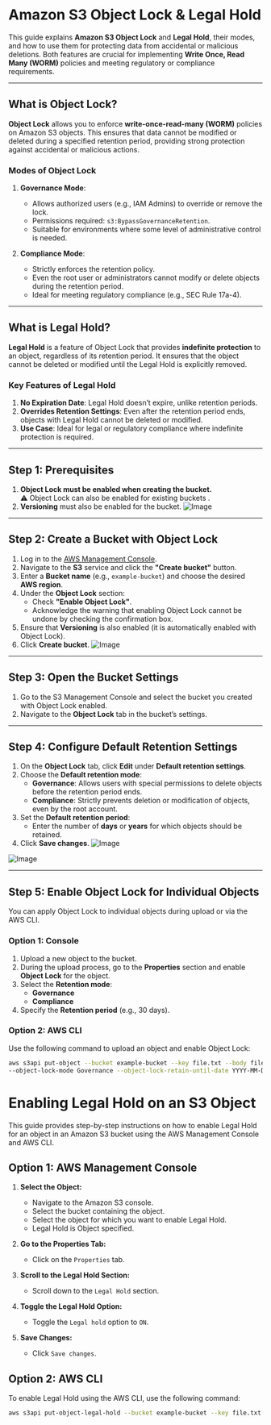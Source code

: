 # Amazon S3 Object Lock & Legal Hold

This guide explains **Amazon S3 Object Lock** and **Legal Hold**, their modes, and how to use them for protecting data from accidental or malicious deletions. Both features are crucial for implementing **Write Once, Read Many (WORM)** policies and meeting regulatory or compliance requirements.

---

## **What is Object Lock?**

**Object Lock** allows you to enforce **write-once-read-many (WORM)** policies on Amazon S3 objects. This ensures that data cannot be modified or deleted during a specified retention period, providing strong protection against accidental or malicious actions.

### **Modes of Object Lock**

1. **Governance Mode**:  
   - Allows authorized users (e.g., IAM Admins) to override or remove the lock.
   - Permissions required: `s3:BypassGovernanceRetention`.
   - Suitable for environments where some level of administrative control is needed.

2. **Compliance Mode**:  
   - Strictly enforces the retention policy.
   - Even the root user or administrators cannot modify or delete objects during the retention period.
   - Ideal for meeting regulatory compliance (e.g., SEC Rule 17a-4).

---

## **What is Legal Hold?**

**Legal Hold** is a feature of Object Lock that provides **indefinite protection** to an object, regardless of its retention period. It ensures that the object cannot be deleted or modified until the Legal Hold is explicitly removed.

### **Key Features of Legal Hold**
1. **No Expiration Date**: Legal Hold doesn’t expire, unlike retention periods.
2. **Overrides Retention Settings**: Even after the retention period ends, objects with Legal Hold cannot be deleted or modified.
3. **Use Case**: Ideal for legal or regulatory compliance where indefinite protection is required.


---

## **Step 1: Prerequisites**
1. **Object Lock must be enabled when creating the bucket.**  
   ⚠️ Object Lock can also be enabled for existing buckets .
2. **Versioning** must also be enabled for the bucket.
![Image](https://github.com/user-attachments/assets/6f002711-1f6e-479b-a499-1ea4fad56ed1)


---

## **Step 2: Create a Bucket with Object Lock**
1. Log in to the [AWS Management Console](https://aws.amazon.com/console/).
2. Navigate to the **S3** service and click the **"Create bucket"** button.
3. Enter a **Bucket name** (e.g., `example-bucket`) and choose the desired **AWS region**.
4. Under the **Object Lock** section:
   - Check **"Enable Object Lock"**.
   - Acknowledge the warning that enabling Object Lock cannot be undone by checking the confirmation box.
5. Ensure that **Versioning** is also enabled (it is automatically enabled with Object Lock).
6. Click **Create bucket**.
![Image](https://github.com/user-attachments/assets/d6cb4eb8-9333-4771-9b04-bcb4d6ad6df9)


---

## **Step 3: Open the Bucket Settings**
1. Go to the S3 Management Console and select the bucket you created with Object Lock enabled.
2. Navigate to the **Object Lock** tab in the bucket’s settings.

---

## **Step 4: Configure Default Retention Settings**
1. On the **Object Lock** tab, click **Edit** under **Default retention settings**.
2. Choose the **Default retention mode**:
   - **Governance**: Allows users with special permissions to delete objects before the retention period ends.
   - **Compliance**: Strictly prevents deletion or modification of objects, even by the root account.
3. Set the **Default retention period**:
   - Enter the number of **days** or **years** for which objects should be retained.
4. Click **Save changes**.
![Image](https://github.com/user-attachments/assets/c2f840ce-774b-4e2f-9cb8-b9c16c861da5)

![Image](https://github.com/user-attachments/assets/1710692f-3f5d-4322-8d3b-7c40a57a5e64)

---

## **Step 5: Enable Object Lock for Individual Objects**
You can apply Object Lock to individual objects during upload or via the AWS CLI.

### **Option 1: Console**
1. Upload a new object to the bucket.
2. During the upload process, go to the **Properties** section and enable **Object Lock** for the object.
3. Select the **Retention mode**:
   - **Governance**
   - **Compliance**
4. Specify the **Retention period** (e.g., 30 days).

### **Option 2: AWS CLI**
Use the following command to upload an object and enable Object Lock:

```bash
aws s3api put-object --bucket example-bucket --key file.txt --body file.txt \
--object-lock-mode Governance --object-lock-retain-until-date YYYY-MM-DD
```
# Enabling Legal Hold on an S3 Object

This guide provides step-by-step instructions on how to enable Legal Hold for an object in an Amazon S3 bucket using the AWS Management Console and AWS CLI.

## Option 1: AWS Management Console

1. **Select the Object:**
   - Navigate to the Amazon S3 console.
   - Select the bucket containing the object.
   - Select the object for which you want to enable Legal Hold.
   - Legal Hold is Object specified.

2. **Go to the Properties Tab:**
   - Click on the `Properties` tab.

3. **Scroll to the Legal Hold Section:**
   - Scroll down to the `Legal Hold` section.

4. **Toggle the Legal Hold Option:**
   - Toggle the `Legal hold` option to `ON`.

5. **Save Changes:**
   - Click `Save changes`.

## Option 2: AWS CLI

To enable Legal Hold using the AWS CLI, use the following command:

```bash
aws s3api put-object-legal-hold --bucket example-bucket --key file.txt --legal-hold-status ENABLED
